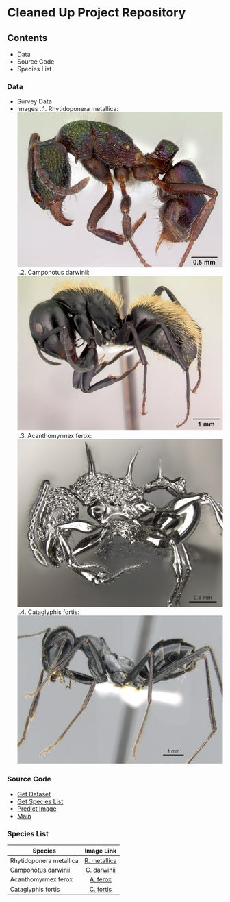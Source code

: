 # Cleaned Up Project Repository

## Contents
- Data
- Source Code
- Species List

### Data
- Survey Data
- Images
..1. Rhytidoponera metallica: ![alt text](messy-project-directory/data/images/casent-0172345-Rhytidoponera-metallica.jpg "Rhytidoponera metallica")
..2. Camponotus darwinii: ![alt text](messy-project-directory/data/images/casent-0191696-Camponotus-darwinii.jpg "Camponotus darwinii")
..3. Acanthomyrmex ferox: ![alt text](messy-project-directory/data/images/casent-0901788-p-1-high-Acanthomyrmex-ferox.jpg "Acanthomyrmex ferox")
..4. Cataglyphis fortis: ![alt text](messy-project-directory/data/images/casent-0906296-p-1-high-Cataglyphis-fortis.jpg "Cataglyphis fortis")

### Source Code
- [Get Dataset](messy-project-directory/source-code/get-dataset.py)
- [Get Species List](messy-project-directory/source-code/get-species-list.py)
- [Predict Image](messy-project-directory/source-code/predict-image.py)
- [Main](messy-project-directory/source-code/main.py)

### Species List

| Species        | Image Link   |
| ------------- |:-------------:|
| Rhytidoponera metallica      | [R. metallica](messy-project-directory/data/images/casent-0172345-Rhytidoponera-metallica.jpg) |
| Camponotus darwinii      | [C. darwinii](messy-project-directory/data/images/casent-0191696-Camponotus-darwinii.jpg)     |
| Acanthomyrmex ferox | [A. ferox](messy-project-directory/data/images/casent-0901788-p-1-high-Acanthomyrmex-ferox.jpg)      |
| Cataglyphis fortis | [C. fortis](messy-project-directory/data/images/casent-0906296-p-1-high-Cataglyphis-fortis.jpg)      |
